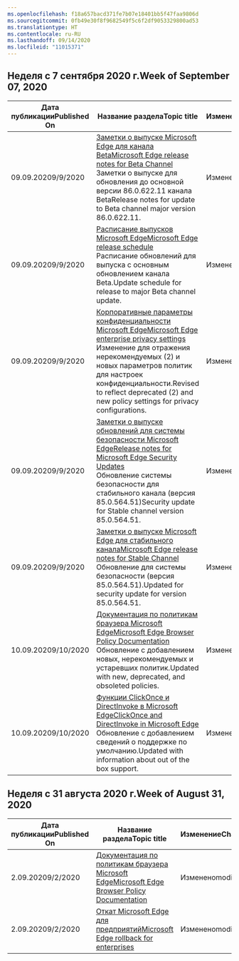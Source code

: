 ```yaml
---
ms.openlocfilehash: f18a657bacd371fe7b07e18401bb5f47faa9806d
ms.sourcegitcommit: 0fb49e30f8f9682549f5c6f2df9053329800ad53
ms.translationtype: HT
ms.contentlocale: ru-RU
ms.lasthandoff: 09/14/2020
ms.locfileid: "11015371"
---
```

<!-- This file is generated automatically each week. Changes made to this file will be overwritten.-->




## <span data-ttu-id="2e5f3-101">Неделя с 7 сентября 2020 г.</span><span class="sxs-lookup"><span data-stu-id="2e5f3-101">Week of September 07, 2020</span></span>


| <span data-ttu-id="2e5f3-102">Дата публикации</span><span class="sxs-lookup"><span data-stu-id="2e5f3-102">Published On</span></span> |<span data-ttu-id="2e5f3-103">Название раздела</span><span class="sxs-lookup"><span data-stu-id="2e5f3-103">Topic title</span></span> | <span data-ttu-id="2e5f3-104">Изменение</span><span class="sxs-lookup"><span data-stu-id="2e5f3-104">Change</span></span> |
|------|------------|--------|
| <span data-ttu-id="2e5f3-105">09.09.2020</span><span class="sxs-lookup"><span data-stu-id="2e5f3-105">9/9/2020</span></span> | [<span data-ttu-id="2e5f3-106">Заметки о выпуске Microsoft Edge для канала Beta</span><span class="sxs-lookup"><span data-stu-id="2e5f3-106">Microsoft Edge release notes for Beta Channel</span></span>](/DeployEdge/microsoft-edge-relnote-beta-channel)<br><span data-ttu-id="2e5f3-107">Заметки о выпуске для обновления до основной версии 86.0.622.11 канала Beta</span><span class="sxs-lookup"><span data-stu-id="2e5f3-107">Release notes for update to Beta channel major version 86.0.622.11.</span></span> | <span data-ttu-id="2e5f3-108">Изменено</span><span class="sxs-lookup"><span data-stu-id="2e5f3-108">modified</span></span> |
| <span data-ttu-id="2e5f3-109">09.09.2020</span><span class="sxs-lookup"><span data-stu-id="2e5f3-109">9/9/2020</span></span> | [<span data-ttu-id="2e5f3-110">Расписание выпусков Microsoft Edge</span><span class="sxs-lookup"><span data-stu-id="2e5f3-110">Microsoft Edge release schedule</span></span>](/DeployEdge/microsoft-edge-release-schedule)<br><span data-ttu-id="2e5f3-111">Расписание обновлений для выпуска с основным обновлением канала Beta.</span><span class="sxs-lookup"><span data-stu-id="2e5f3-111">Update schedule for release to major Beta channel update.</span></span> | <span data-ttu-id="2e5f3-112">Изменено</span><span class="sxs-lookup"><span data-stu-id="2e5f3-112">modified</span></span> |
| <span data-ttu-id="2e5f3-113">09.09.2020</span><span class="sxs-lookup"><span data-stu-id="2e5f3-113">9/9/2020</span></span> | [<span data-ttu-id="2e5f3-114">Корпоративные параметры конфиденциальности Microsoft Edge</span><span class="sxs-lookup"><span data-stu-id="2e5f3-114">Microsoft Edge enterprise privacy settings</span></span>](/DeployEdge/microsoft-edge-enterprise-privacy-settings)<br><span data-ttu-id="2e5f3-115">Изменение для отражения нерекомендуемых (2) и новых параметров политик для настроек конфиденциальности.</span><span class="sxs-lookup"><span data-stu-id="2e5f3-115">Revised to reflect deprecated (2) and new policy settings for privacy configurations.</span></span> | <span data-ttu-id="2e5f3-116">Изменено</span><span class="sxs-lookup"><span data-stu-id="2e5f3-116">modified</span></span> |
| <span data-ttu-id="2e5f3-117">09.09.2020</span><span class="sxs-lookup"><span data-stu-id="2e5f3-117">9/9/2020</span></span> | [<span data-ttu-id="2e5f3-118">Заметки о выпуске обновлений для системы безопасности Microsoft Edge</span><span class="sxs-lookup"><span data-stu-id="2e5f3-118">Release notes for Microsoft Edge Security Updates</span></span>](/DeployEdge/microsoft-edge-relnotes-security)<br><span data-ttu-id="2e5f3-119">Обновление системы безопасности для стабильного канала (версия 85.0.564.51)</span><span class="sxs-lookup"><span data-stu-id="2e5f3-119">Security update for Stable channel version 85.0.564.51.</span></span> | <span data-ttu-id="2e5f3-120">Изменено</span><span class="sxs-lookup"><span data-stu-id="2e5f3-120">modified</span></span> |
| <span data-ttu-id="2e5f3-121">09.09.2020</span><span class="sxs-lookup"><span data-stu-id="2e5f3-121">9/9/2020</span></span> | [<span data-ttu-id="2e5f3-122">Заметки о выпуске Microsoft Edge для стабильного канала</span><span class="sxs-lookup"><span data-stu-id="2e5f3-122">Microsoft Edge release notes for Stable Channel</span></span>](/DeployEdge/microsoft-edge-relnote-stable-channel)<br><span data-ttu-id="2e5f3-123">Обновление для системы безопасности (версия 85.0.564.51).</span><span class="sxs-lookup"><span data-stu-id="2e5f3-123">Updated for security update for version 85.0.564.51.</span></span> | <span data-ttu-id="2e5f3-124">Изменено</span><span class="sxs-lookup"><span data-stu-id="2e5f3-124">modified</span></span> |
| <span data-ttu-id="2e5f3-125">10.09.2020</span><span class="sxs-lookup"><span data-stu-id="2e5f3-125">9/10/2020</span></span> | [<span data-ttu-id="2e5f3-126">Документация по политикам браузера Microsoft Edge</span><span class="sxs-lookup"><span data-stu-id="2e5f3-126">Microsoft Edge Browser Policy Documentation</span></span>](/DeployEdge/microsoft-edge-policies)<br><span data-ttu-id="2e5f3-127">Обновление с добавлением новых, нерекомендуемых и устаревших политик.</span><span class="sxs-lookup"><span data-stu-id="2e5f3-127">Updated with new, deprecated, and obsoleted policies.</span></span> | <span data-ttu-id="2e5f3-128">Изменено</span><span class="sxs-lookup"><span data-stu-id="2e5f3-128">modified</span></span> |
| <span data-ttu-id="2e5f3-129">10.09.2020</span><span class="sxs-lookup"><span data-stu-id="2e5f3-129">9/10/2020</span></span> | [<span data-ttu-id="2e5f3-130">Функции ClickOnce и DirectInvoke в Microsoft Edge</span><span class="sxs-lookup"><span data-stu-id="2e5f3-130">ClickOnce and DirectInvoke in Microsoft Edge</span></span>](/DeployEdge/edge-learn-more-co-di)<br><span data-ttu-id="2e5f3-131">Обновление с добавлением сведений о поддержке по умолчанию.</span><span class="sxs-lookup"><span data-stu-id="2e5f3-131">Updated with information about out of the box support.</span></span> | <span data-ttu-id="2e5f3-132">Изменено</span><span class="sxs-lookup"><span data-stu-id="2e5f3-132">modified</span></span> |


## <span data-ttu-id="2e5f3-133">Неделя с 31 августа 2020 г.</span><span class="sxs-lookup"><span data-stu-id="2e5f3-133">Week of August 31, 2020</span></span>


| <span data-ttu-id="2e5f3-134">Дата публикации</span><span class="sxs-lookup"><span data-stu-id="2e5f3-134">Published On</span></span> |<span data-ttu-id="2e5f3-135">Название раздела</span><span class="sxs-lookup"><span data-stu-id="2e5f3-135">Topic title</span></span> | <span data-ttu-id="2e5f3-136">Изменение</span><span class="sxs-lookup"><span data-stu-id="2e5f3-136">Change</span></span> |
|------|------------|--------|
| <span data-ttu-id="2e5f3-137">2.09.2020</span><span class="sxs-lookup"><span data-stu-id="2e5f3-137">9/2/2020</span></span> | [<span data-ttu-id="2e5f3-138">Документация по политикам браузера Microsoft Edge</span><span class="sxs-lookup"><span data-stu-id="2e5f3-138">Microsoft Edge Browser Policy Documentation</span></span>](/DeployEdge/microsoft-edge-policies) | <span data-ttu-id="2e5f3-139">Изменено</span><span class="sxs-lookup"><span data-stu-id="2e5f3-139">modified</span></span> |
| <span data-ttu-id="2e5f3-140">2.09.2020</span><span class="sxs-lookup"><span data-stu-id="2e5f3-140">9/2/2020</span></span> | [<span data-ttu-id="2e5f3-141">Откат Microsoft Edge для предприятий</span><span class="sxs-lookup"><span data-stu-id="2e5f3-141">Microsoft Edge rollback for enterprises</span></span>](/DeployEdge/edge-learnmore-rollback) | <span data-ttu-id="2e5f3-142">Изменено</span><span class="sxs-lookup"><span data-stu-id="2e5f3-142">modified</span></span> |